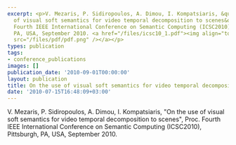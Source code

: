 ```yaml
---
excerpt: <p>V. Mezaris, P. Sidiropoulos, A. Dimou, I. Kompatsiaris, &quot;On the use
  of visual soft semantics for video temporal decomposition to scenes&quot;, Proc.
  Fourth IEEE International Conference on Semantic Computing (ICSC2010), Pittsburgh,
  PA, USA, September 2010. <a href="/files/icsc10_1.pdf"><img align="top" alt="" border="0"
  src="/files/pdf/pdf.png" /></a></p>
types: publication
tags:
- conference_publications
images: []
publication_date: '2010-09-01T00:00:00'
layout: publication
title: On the use of visual soft semantics for video temporal decomposition to scenes
date: '2010-07-15T16:48:09+03:00'
---
```

<p>V. Mezaris, P. Sidiropoulos, A. Dimou, I. Kompatsiaris, &quot;On the use of visual soft semantics for video temporal decomposition to scenes&quot;, Proc. Fourth IEEE International Conference on Semantic Computing (ICSC2010), Pittsburgh, PA, USA, September 2010. <a href="/files/icsc10_1.pdf"><img align="top" alt="" border="0" src="/files/pdf/pdf.png" /></a></p>

